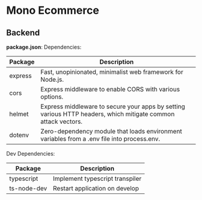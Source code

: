 # Mono Ecommerce

## Backend

**package.json**:
Dependencies:

| Package | Description                                                                                                   |
| ------- | ------------------------------------------------------------------------------------------------------------- |
| express | Fast, unopinionated, minimalist web framework for Node.js.                                                    |
| cors    | Express middleware to enable CORS with various options.                                                       |
| helmet  | Express middleware to secure your apps by setting various HTTP headers, which mitigate common attack vectors. |
| dotenv  | Zero-dependency module that loads environment variables from a .env file into process.env.                    |

Dev Dependencies:

| Package     | Description                     |
| ----------- | ------------------------------- |
| typescript  | Implement typescript transpiler |
| ts-node-dev | Restart application on develop  |

